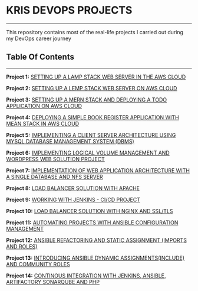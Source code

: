 # **KRIS DEVOPS PROJECTS**
---

This repository contains most of the real-life projects I carried out during my DevOps career journey

## **Table Of Contents**
---

**Project 1:** [SETTING UP A LAMP STACK WEB SERVER IN THE AWS CLOUD](https://github.com/Amae69/devops-pbl/blob/5f11447cb0d8b07432700732b77ac6e871b12378/Project1.md)

**Project 2:** [SETTING UP A LEMP STACK WEB SERVER ON AWS CLOUD](https://github.com/Amae69/devops-pbl/blob/ffca33e2d73e94d478c0c8e96a4014ae73d58f69/Project2.md)

**Project 3:** [SETTING UP A MERN STACK AND DEPLOYING A TODO APPLICATION ON AWS CLOUD](https://github.com/Amae69/devops-pbl/blob/ffca33e2d73e94d478c0c8e96a4014ae73d58f69/Project3.md)

**Project 4:** [DEPLOYING A SIMPLE BOOK REGISTER APPLICATION WITH MEAN STACK IN AWS CLOUD](https://github.com/Amae69/devops-pbl/blob/ffca33e2d73e94d478c0c8e96a4014ae73d58f69/Project4.md)

**Project 5:** [IMPLEMENTING A CLIENT SERVER ARCHITECTURE USING MYSQL DATABASE MANAGEMENT SYSTEM (DBMS)](https://github.com/Amae69/devops-pbl/blob/80ea1d2ef8f4dcaf8548385903ed7cf131841801/Project5.md)

**Project 6:** [IMPLEMENTING LOGICAL VOLUME MANAGEMENT AND WORDPRESS WEB SOLUTION PROJECT](https://github.com/Amae69/devops-pbl/blob/1a70594a7cc5479ef54a8378de21f898436039cf/Project6.md)

**Project 7:** [IMPLEMENTATION OF WEB APPLICATION ARCHITECTURE WITH A SINGLE DATABASE AND NFS SERVER](https://github.com/Amae69/devops-pbl/blob/3b1deb5e885d96bfa2bc0e4c448bbf671448f82d/Project7.md)

**Project 8:** [LOAD BALANCER SOLUTION WITH APACHE](https://github.com/Amae69/devops-pbl/blob/9579d77e5e2d498ef73c83016a6cca5fd65a3c89/Project8.md)

**Project 9:** [WORKING WITH JENKINS - CI/CD PROJECT](https://github.com/Amae69/devops-pbl/blob/c525a08aa44a328c627bd3308e735b0d613adcfc/Project9.md)

**Project 10:** [LOAD BALANCER SOLUTION WITH NGINX AND SSL/TLS](https://github.com/Amae69/devops-pbl/blob/2291b9b7157726a3c1224acc557923e553069a13/Project10.md)

**Project 11:** [AUTOMATING PROJECTS WITH ANSIBLE CONFIGURATION MANAGEMENT](https://github.com/Amae69/devops-pbl/blob/e977ef10fa38bd9b6b28f8297f4a31c801cb4100/Project11.md)

**Project 12:** [ANSIBLE REFACTORING AND STATIC ASSIGNMENT (IMPORTS AND ROLES)](https://github.com/Amae69/devops-pbl/blob/dca2ab2ee1b72941c6a2950f3a6cf6db241a6047/Project12.md)

**Project 13:** [INTRODUCING ANSIBLE DYNAMIC ASSIGNMENTS(INCLUDE) AND COMMUNITY ROLES](https://github.com/Amae69/devops-pbl/blob/b7228a728e08f5ab4d5a982831a8e54731097e5c/Project13.md)

**Project 14:** [CONTINOUS INTEGRATION WITH JENKINS, ANSIBLE, ARTIFACTORY SONARQUBE AND PHP](https://github.com/Amae69/devops-pbl/blob/4d762404439828a1085957907acf5b78995164f8/Project14.md)
